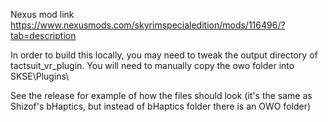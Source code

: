 Nexus mod link https://www.nexusmods.com/skyrimspecialedition/mods/116496/?tab=description

In order to build this locally, you may need to tweak the output directory of tactsuit_vr_plugin.
You will need to manually copy the owo folder into SKSE\Plugins\

See the release for example of how the files should look (it's the same as Shizof's bHaptics, but instead of bHaptics folder there is an OWO folder)
